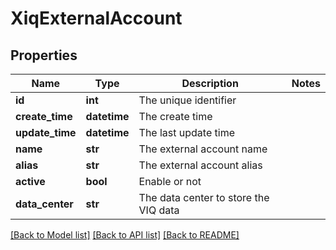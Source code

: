 # XiqExternalAccount

## Properties
Name | Type | Description | Notes
------------ | ------------- | ------------- | -------------
**id** | **int** | The unique identifier | 
**create_time** | **datetime** | The create time | 
**update_time** | **datetime** | The last update time | 
**name** | **str** | The external account name | 
**alias** | **str** | The external account alias | 
**active** | **bool** | Enable or not | 
**data_center** | **str** | The data center to store the VIQ data | 

[[Back to Model list]](../README.md#documentation-for-models) [[Back to API list]](../README.md#documentation-for-api-endpoints) [[Back to README]](../README.md)


